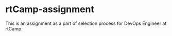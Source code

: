 # rtCamp-assignment
This is an assignment as a part of selection process for DevOps Engineer at rtCamp.
